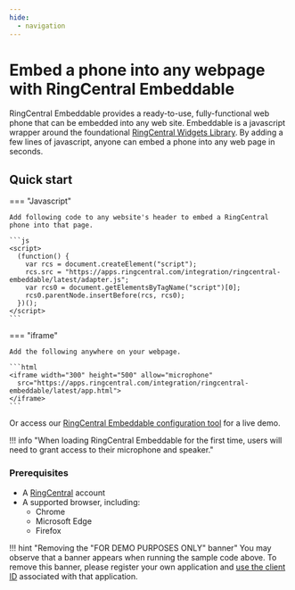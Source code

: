 ```yaml
---
hide:
  - navigation
---
```


# Embed a phone into any webpage with RingCentral Embeddable

RingCentral Embeddable provides a ready-to-use, fully-functional web phone that can be embedded into any web site. Embeddable is a javascript wrapper around the foundational [RingCentral Widgets Library](https://github.com/ringcentral/ringcentral-js-widgets). By adding a few lines of javascript, anyone can embed a phone into any web page in seconds. 

## Quick start

=== "Javascript"

    Add following code to any website's header to embed a RingCentral phone into that page. 

    ```js
    <script>
      (function() {
        var rcs = document.createElement("script");
        rcs.src = "https://apps.ringcentral.com/integration/ringcentral-embeddable/latest/adapter.js";
        var rcs0 = document.getElementsByTagName("script")[0];
        rcs0.parentNode.insertBefore(rcs, rcs0);
      })();
    </script>
    ```

=== "iframe"

    Add the following anywhere on your webpage.

    ```html
    <iframe width="300" height="500" allow="microphone" 
      src="https://apps.ringcentral.com/integration/ringcentral-embeddable/latest/app.html">
    </iframe>
    ```

Or access our [RingCentral Embeddable configuration tool](https://apps.ringcentral.com/integration/ringcentral-embeddable/latest/) for a live demo.

!!! info "When loading RingCentral Embeddable for the first time, users will need to grant access to their microphone and speaker."

### Prerequisites

* A [RingCentral](https://ringcentral.com/pricing/) account
* A supported browser, including:
    - Chrome
    - Microsoft Edge
    - Firefox

!!! hint "Removing the "FOR DEMO PURPOSES ONLY" banner"
    You may observe that a banner appears when running the sample code above. To remove this banner, please register your own application and [use the client ID](config/client-id.md) associated with that application. 
